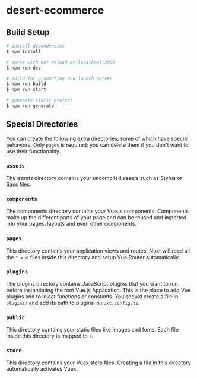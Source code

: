 # desert-ecommerce

## Build Setup

```bash
# install dependencies
$ npm install

# serve with hot reload at localhost:3000
$ npm run dev

# build for production and launch server
$ npm run build
$ npm run start

# generate static project
$ npm run generate
```

## Special Directories

You can create the following extra directories, some of which have special behaviors. Only `pages` is required; you can delete them if you don't want to use their functionality.

### `assets`

The assets directory contains your uncompiled assets such as Stylus or Sass files.

### `components`

The components directory contains your Vue.js components. Components make up the different parts of your page and can be reused and imported into your pages, layouts and even other components.


### `pages`

This directory contains your application views and routes. Nuxt will read all the `*.vue` files inside this directory and setup Vue Router automatically.

### `plugins`

The plugins directory contains JavaScript plugins that you want to run before instantiating the root Vue.js Application. This is the place to add Vue plugins and to inject functions or constants. You should create a file in `plugins/` and add its path to plugins in `nuxt.config.ts`.

### `public`

This directory contains your static files like images and fonts. Each file inside this directory is mapped to `/`.

### `store`

This directory contains your Vuex store files. Creating a file in this directory automatically activates Vuex.
